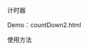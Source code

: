 计时器

Demo：countDown2.html

使用方法
<script src='countDown.js'></script>
<script>
//timestamp 截至时期的时间戳 ex.2015-3-20 12:30:40 
//config 天时分秒对象 ex.{days:xxx,hours:xxx,minutes:xxx,seconds:xxx}
countdown(timestamp,config);
</script>
